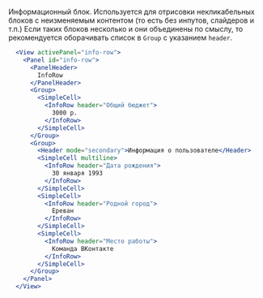 Информационный блок. Используется для отрисовки некликабельных блоков с неизменяемым контентом (то есть без инпутов, слайдеров и т.п.)
Если таких блоков несколько и они объединены по смыслу, то рекомендуется оборачивать список в `Group` с указанием `header`.

```jsx
  <View activePanel="info-row">
    <Panel id="info-row">
      <PanelHeader>
        InfoRow
      </PanelHeader>
      <Group>
        <SimpleCell>
          <InfoRow header="Общий бюджет">
            3000 р.
          </InfoRow>
        </SimpleCell>
      </Group>
      <Group>
        <Header mode="secondary">Информация о пользователе</Header>
        <SimpleCell multiline>
          <InfoRow header="Дата рождения">
            30 января 1993
          </InfoRow>
        </SimpleCell>
        <SimpleCell>
          <InfoRow header="Родной город">
            Ереван
          </InfoRow>
        </SimpleCell>
        <SimpleCell>
          <InfoRow header="Место работы">
            Команда ВКонтакте
          </InfoRow>
        </SimpleCell>
      </Group>
    </Panel>
  </View>
```
